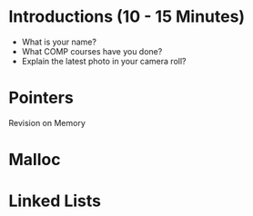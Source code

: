 # Introductions (10 - 15 Minutes)
- What is your name?
- What COMP courses have you done?
- Explain the latest photo in your camera roll?

# Pointers
Revision on Memory


# Malloc


# Linked Lists